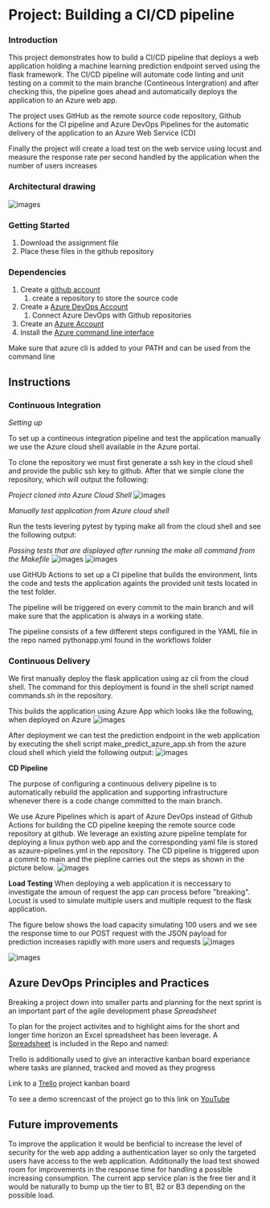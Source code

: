 # Project: Building a CI/CD pipeline

### Introduction
This project demonstrates how to build a CI/CD pipeline that deploys a web application holding a machine learning prediction endpoint served using the flask framework. The CI/CD pipeline will automate code linting and unit testing on a commit to the main branche (Contineous Intergration) and after checking this, the pipeline goes ahead and automatically deploys the application to an Azure web app. 

The project uses GitHub as the remote source code repository, Github Actions for the CI pipeline and Azure DevOps Pipelines for the automatic delivery of the application to an Azure Web Service (CD)

Finally the project will create a load test on the web service using locust and measure the response rate per second handled by the application when the number of users increases

### Architectural drawing

![images](Architectualdrawing.png)

### Getting Started
1. Download the assignment file
2. Place these files in the github repository


### Dependencies
1. Create a [github account](https://github.com/)
    1. create a repository to store the source code
2. Create a [Azure DevOps Account](https://dev.azure.com/)
    1. Connect Azure DevOps with Github repositories
1. Create an [Azure Account](https://portal.azure.com) 
2. Install the [Azure command line interface](https://docs.microsoft.com/en-us/cli/azure/install-azure-cli?view=azure-cli-latest)

Make sure that azure cli is added to your PATH and can be used from the command line


## Instructions

### Continuous Integration
*Setting up*

To set up  a contineous integration pipeline and test the application manually we use the Azure cloud shell available in the Azure portal. 

To clone the repository we must first generate a ssh key in the cloud shell and provide the public ssh key to github. 
After that we simple clone the repository, which will output the following: 

*Project cloned into Azure Cloud Shell*
![images](Screenshort_clone_project_to_cloud_shell.png)

*Manually test application from Azure cloud shell*

Run the tests levering pytest by typing  make all from the cloud shell and see the following output:

*Passing tests that are displayed after running the make all command from the Makefile*
![images](Screenshot_Passing_test_after_make_all_v0.png)
![images](Screenshot_Passing_test_after_make_all.png)


use GitHUb Actions to set up a CI pipeline that builds the environment, lints the code and tests the application againts the provided unit tests located in the test folder. 

The pipeline will be triggered on every commit to the main branch and will make sure that the application is always in a working state. 

The pipeline consists of a few different steps configured in the YAML file in the repo named pythonapp.yml found in the workflows folder


### Continuous Delivery

We first manually deploy the flask application using az cli from the cloud shell. The command for this deployment is found in the shell script named commands.sh in the repository. 

This builds the application using Azure App which looks like the following, when deployed on Azure
![images](Azure_App_Service.png)


After deployment we can test the prediction endpoint in the web application by executing the shell script make_predict_azure_app.sh from the azure cloud shell which yield the following output: 
![images](Successful_prediction_in_Azure_CLoud_Shell.png)

**CD Pipeline**

The purpose of configuring a continuous delivery pipeline is to automatically rebuild the application and supporting infrastructure whenever there is a code change committed to the main branch. 

We use Azure Pipelines which is apart of Azure DevOps instead of Github Actions for building the CD pipeline keeping the remote source code repository at github. 
We leverage an existing azure pipeline template for deploying a linux python web app and the corresponding yaml file is stored as azaure-pipelines.yml in the repository. 
The CD pipeline is triggered upon a commit to main and the piepline carries out the steps as shown in the picture below.
![images](Successful_run_Azure_Pipelines.png)


**Load Testing**
When deploying a web application it is neccessary to investigate the amoun of request the app can process before "breaking". 
Locust is used to simulate multiple users and multiple request to the flask application. 

The figure below shows the load capacity simulating 100 users and we see the response time to our POST request with the JSON payload for prediction increases rapidly with more users and requests
![images](application_running_against_loadtest_with_locust_v1.png)

![images](application_running_against_loadtest_with_locust_v2_charts.png)


## Azure DevOps Principles and Practices

Breaking a project down into smaller parts and planning for the next sprint is an important part of the agile development phase 
*Spreadsheet*

To plan for the project activites and to highlight aims for the short and longer time horizon an Excel spreadsheet has been leverage. 
A [Spreadsheet](ProjectPlan.xlsx) is included in the Repo and named: 

Trello is additionally used to give an interactive kanban board experiance where tasks are planned, tracked and moved as they progress

Link to a [Trello](https://trello.com/b/yTQlTqPd/project-building-a-ci-cd-pipeline) project kanban board


To see a demo screencast of the project go to this link on [YouTube](
https://www.youtube.com/watch?v=xIWZDIa7EIo)


## Future improvements

To improve the application it would be benficial to increase the level of security for the web app adding a authentication layer so only the targeted  users have access to the web application. Additionally the load test showed room for improvements in the response time for handling a possible increasing consumption. The current app service plan is the free tier and it would be naturally to bump up the tier to B1, B2 or B3 depending on the possible load.  

